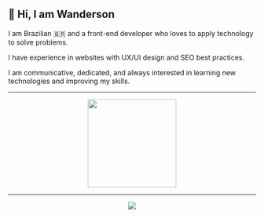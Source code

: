 ## 👋 Hi, I am Wanderson

I am Brazilian 🇧🇷 and a front-end developer who loves to apply technology to solve problems.

I have experience in websites with UX/UI design and SEO best practices.

I am communicative, dedicated, and always interested in learning new technologies and improving my skills.
<hr>

<center>
<a href="#">
  <img height="180" src="https://github-readme-stats.vercel.app/api/top-langs/?username=wanderson37&hide_title=true&layout=compact&langs_count=8&theme=chartreuse-dark&role=OWNER" />
</a>

<hr> 

<a href="https://www.freecodecamp.org/wanderson37" target="_blank">
  <img src="https://img.shields.io/freecodecamp/points/wanderson37?label=freeCodeCamp&logo=freecodecamp&style=for-the-badge" />
</a>
</center>